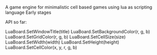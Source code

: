 A game engine for minimalistic cell based games using lua as scripting language
Early stages

API so far:

LuaBoard.SetWindowTitle(title)
LuaBoard.SetBackgroundColor(r, g, b)
LuaBoard.SetGridColor(r, g, b)
LuaBoard.SetCellSize(size)
LuaBoard.SetWidth(width)
LuaBoard.SetHeight(height)
LuaBoard.SetCellColor(x, y, r, g, b)
